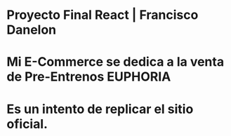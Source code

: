 # Proyecto Final React | Francisco Danelon

# Mi E-Commerce se dedica a la venta de Pre-Entrenos EUPHORIA

# Es un intento de replicar el sitio oficial.
